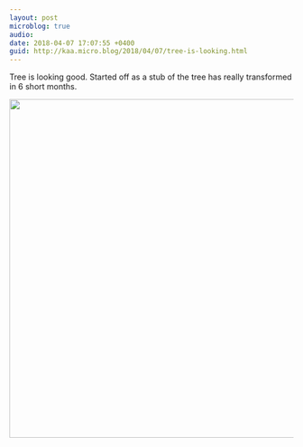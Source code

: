 ```yaml
---
layout: post
microblog: true
audio: 
date: 2018-04-07 17:07:55 +0400
guid: http://kaa.micro.blog/2018/04/07/tree-is-looking.html
---
```

Tree is looking good. Started off as a stub of the tree has really transformed in 6 short months.

<img src="https://micro.kaa.bz/uploads/2018/4a38817f59.jpg" width="600" height="600" />
